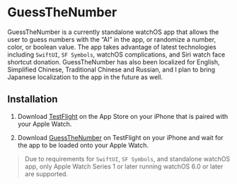 # GuessTheNumber

GuessTheNumber is a currently standalone watchOS app that allows the user to guess numbers with the “AI” in the app, or randomize a number, color, or boolean value. The app takes advantage of latest technologies including `SwiftUI`, `SF Symbols`, watchOS complications, and Siri watch face shortcut donation. GuessTheNumber has also been localized for English, Simplified Chinese, Traditional Chinese and Russian, and I plan to bring Japanese localization to the app in the future as well. 

## Installation

1. Download [TestFlight](https://apps.apple.com/us/app/testflight/id899247664) on the App Store on your iPhone that is paired with your Apple Watch.

2. Download [GuessTheNumber](https://testflight.apple.com/join/VJepLWZC) on TestFlight on your iPhone and wait for the app to be loaded onto your Apple Watch.

> Due to requirements for `SwiftUI`, `SF Symbols`, and standalone watchOS app, only Apple Watch Series 1 or later running watchOS 6.0 or later are supported.
